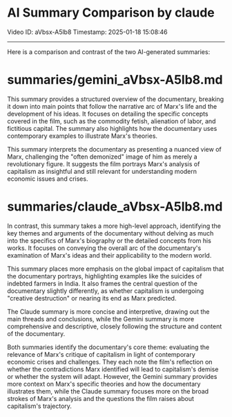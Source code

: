 # AI Summary Comparison by claude

Video ID: aVbsx-A5lb8
Timestamp: 2025-01-18 15:08:46

---

Here is a comparison and contrast of the two AI-generated summaries:

# summaries/gemini_aVbsx-A5lb8.md

This summary provides a structured overview of the documentary, breaking it down into main points that follow the narrative arc of Marx's life and the development of his ideas. It focuses on detailing the specific concepts covered in the film, such as the commodity fetish, alienation of labor, and fictitious capital. The summary also highlights how the documentary uses contemporary examples to illustrate Marx's theories.

This summary interprets the documentary as presenting a nuanced view of Marx, challenging the "often demonized" image of him as merely a revolutionary figure. It suggests the film portrays Marx's analysis of capitalism as insightful and still relevant for understanding modern economic issues and crises.

# summaries/claude_aVbsx-A5lb8.md

In contrast, this summary takes a more high-level approach, identifying the key themes and arguments of the documentary without delving as much into the specifics of Marx's biography or the detailed concepts from his works. It focuses on conveying the overall arc of the documentary's examination of Marx's ideas and their applicability to the modern world.

This summary places more emphasis on the global impact of capitalism that the documentary portrays, highlighting examples like the suicides of indebted farmers in India. It also frames the central question of the documentary slightly differently, as whether capitalism is undergoing "creative destruction" or nearing its end as Marx predicted.

The Claude summary is more concise and interpretive, drawing out the main threads and conclusions, while the Gemini summary is more comprehensive and descriptive, closely following the structure and content of the documentary.

Both summaries identify the documentary's core theme: evaluating the relevance of Marx's critique of capitalism in light of contemporary economic crises and challenges. They each note the film's reflection on whether the contradictions Marx identified will lead to capitalism's demise or whether the system will adapt. However, the Gemini summary provides more context on Marx's specific theories and how the documentary illustrates them, while the Claude summary focuses more on the broad strokes of Marx's analysis and the questions the film raises about capitalism's trajectory.